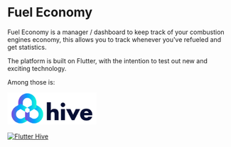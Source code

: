 # Fuel Economy

Fuel Economy is a manager / dashboard to keep track of your combustion engines economy, this allows you to track whenever you've refueled and get statistics.

The platform is built on Flutter, with the intention to test out new and exciting technology.

Among those is:

<a href="https://docs.hivedb.dev/">
  <img src="https://raw.githubusercontent.com/hivedb/hive/master/.github/logo_transparent.svg?sanitize=true" alt="Flutter Hive" width="200" align="center" />
</a>
<br /><br />
<a href="https://lokalise.com/">
  <img src="https://github.com/lokalise/i18n-ally/raw/screenshots/lokalise-logo.png?raw=true" alt="Flutter Hive" width="450" align="center" />
</a>

